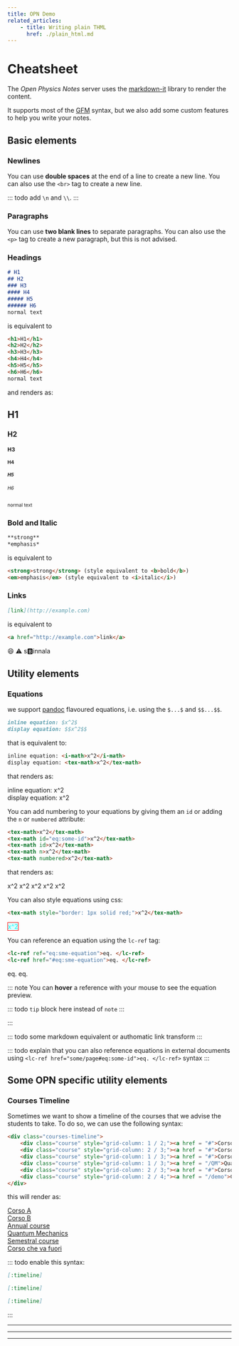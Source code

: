 ```yaml
---
title: OPN Demo
related_articles:
    - title: Writing plain THML
      href: ./plain_html.md
---
```


# Cheatsheet

The *Open Physics Notes* server uses the [markdown-it](https://npmjs.org/package/markdown-it) library to render the content.

It supports most of the [GFM](https://github.github.com/gfm/) syntax, but we also add some custom features to help you write your notes.

## Basic elements

### Newlines

You can use **double spaces** at the end of a line to create a new line. You can also use the `<br>` tag to create a new line.

::: todo
add `\n` and `\\`.
:::

### Paragraphs

You can use **two blank lines** to separate paragraphs. You can also use the `<p>` tag to create a new paragraph, but this is not advised.

### Headings

```md
# H1
## H2
### H3
#### H4
##### H5
###### H6
normal text
```

is equivalent to

```html
<h1>H1</h1>
<h2>H2</h2>
<h3>H3</h3>
<h4>H4</h4>
<h5>H5</h5>
<h6>H6</h6>
normal text
```

and renders as:

<div class="render-preview" style="font-size: 75%;">
<h1>H1</h1>
<h2>H2</h2>
<h3>H3</h3>
<h4>H4</h4>
<h5>H5</h5>
<h6>H6</h6>
normal text
</div>

### Bold and Italic

```md
**strong**
*emphasis*
```

is equivalent to

```html
<strong>strong</strong> (style equivalent to <b>bold</b>)
<em>emphasis</em> (style equivalent to <i>italic</i>)
```

### Links

```md
[link](http://example.com)
```

is equivalent to

```html
<a href="http://example.com">link</a>
```

:smile: :warning: s:b:innala

## Utility elements

### Equations

we support [pandoc](http://pandoc.org/README.html#math) flavoured equations, i.e. using the `$...$` and `$$...$$`.

```md
inline equation: $x^2$  
display equation: $$x^2$$
```

that is equivalent to:
```html
inline equation: <i-math>x^2</i-math>
display equation: <tex-math>x^2</tex-math>
```

that renders as:
<div class="render-preview">
    inline equation: <i-math>x^2</i-math><br>
    display equation: <tex-math>x^2</tex-math>
</div>

You can add numbering to your equations by giving them an `id` or adding the `n` or `numbered` attribute:

```html
<tex-math>x^2</tex-math>
<tex-math id="eq:some-id">x^2</tex-math>
<tex-math id>x^2</tex-math>
<tex-math n>x^2</tex-math>
<tex-math numbered>x^2</tex-math>
```

that renders as:
<div class="render-preview">
    <tex-math>x^2</tex-math>
    <tex-math id="eq:some-id">x^2</tex-math>
    <tex-math id>x^2</tex-math>
    <tex-math n>x^2</tex-math>
    <tex-math numbered>x^2</tex-math>
</div>

You can also style equations using css:
```html
<tex-math style="border: 1px solid red;">x^2</tex-math>
```
<div class="render-preview">
<tex-math style="border: 1px solid red; background: rgba(0, 255, 255, 0.125); color: cyan;">x^2</tex-math>
</div>

You can reference an equation using the `lc-ref` tag:
```html
<lc-ref ref="eq:sme-equation">eq. </lc-ref>
<lc-ref href="#eq:sme-equation">eq. </lc-ref>
```
<div class="render-preview">
<lc-ref ref="eq:some-id">eq. </lc-ref>
<lc-ref href="#eq:some-id">eq. </lc-ref>
</div>

::: note
You can **hover** a reference with your mouse to see the equation preview.

::: todo
`tip` block here instead of `note`
:::

:::

::: todo
some markdown equivalent or authomatic link transform
:::

::: todo
explain that you can also reference equations in external documents using `<lc-ref href="some/page#eq:some-id">eq. </lc-ref>` syntax
:::

## Some OPN specific utility elements

### Courses Timeline

Sometimes we want to show a timeline of the courses that we advise the students to take. To do so, we can use the following syntax:

```html
<div class="courses-timeline">
    <div class="course" style="grid-column: 1 / 2;"><a href = "#">Corso A</a></div>
    <div class="course" style="grid-column: 2 / 3;"><a href = "#">Corso B</a></div>
    <div class="course" style="grid-column: 1 / 3;"><a href = "#">Corso Semestrale</a></div>
    <div class="course" style="grid-column: 1 / 3;"><a href = "/QM">Quantum Mechanics</a></div>
    <div class="course" style="grid-column: 2 / 3;"><a href = "#">Corso C</a></div>
    <div class="course" style="grid-column: 2 / 4;"><a href = "/demo">Corso che va fuori</a></div>
</div>
```
this will render as:
<div class="render-preview">
    <div class="courses-timeline">
        <div class="course" style="grid-column: 1 / 2;"><a href = "#">Corso A</a></div>
        <div class="course" style="grid-column: 2 / 3;"><a href = "#">Corso B</a></div>
        <div class="course" style="grid-column: 1 / 3;"><a href = "#">Annual course</a></div>
        <div class="course" style="grid-column: 1 / 3;"><a href = "/QM">Quantum Mechanics</a></div>
        <div class="course" style="grid-column: 2 / 3;"><a href = "#">Semestral course</a></div>
        <div class="course" style="grid-column: 2 / 4;"><a href = "/demo">Corso che va fuori</a></div>
    </div>
</div>

::: todo
enable this syntax:
```md
[:timeline]

[:timeline]

[:timeline]
```
:::


---
---
---
